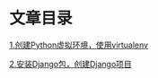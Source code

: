 # 文章目录
[1.创建Python虚拟环境，使用virtualenv](/article/1.创建Python虚拟环境，使用virtualenv.md)

[2.安装Django包，创建Django项目](article/2.安装Django包，创建Django项目.md)